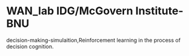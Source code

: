 # WAN_lab     IDG/McGovern Institute-BNU
decision-making-simulaition,Reinforcement learning in the process of decision cognition. 
